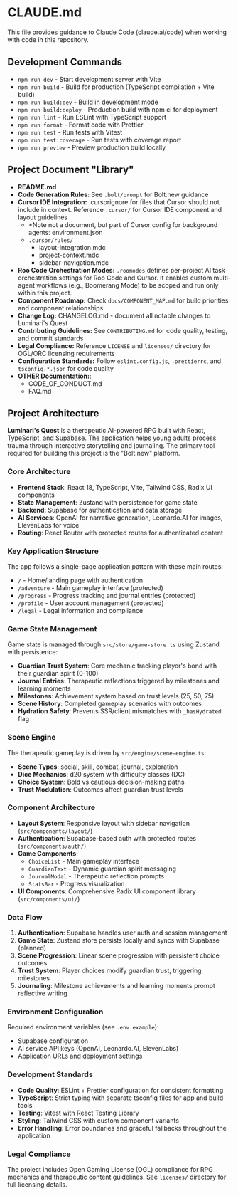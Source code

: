 # CLAUDE.md

This file provides guidance to Claude Code (claude.ai/code) when working with code in this repository.

## Development Commands

- `npm run dev` - Start development server with Vite
- `npm run build` - Build for production (TypeScript compilation + Vite build)
- `npm run build:dev` - Build in development mode
- `npm run build:deploy` - Production build with npm ci for deployment
- `npm run lint` - Run ESLint with TypeScript support
- `npm run format` - Format code with Prettier
- `npm run test` - Run tests with Vitest
- `npm run test:coverage` - Run tests with coverage report
- `npm run preview` - Preview production build locally

## Project Document "Library"
- **README.md**
- **Code Generation Rules:** See `.bolt/prompt` for Bolt.new guidance
- **Cursor IDE Integration:** .cursorignore for files that Cursor should not include in context.
  Reference `.cursor/` for Cursor IDE component and layout guidelines
    - *Note not a document, but part of Cursor config for background agents: environment.json
    - `.cursor/rules/`
      - layout-integration.mdc
      - project-context.mdc
      - sidebar-navigation.mdc
- **Roo Code Orchestration Modes:** `.roomodes` defines per-project AI task orchestration settings for Roo Code and Cursor. It enables custom multi-agent workflows (e.g., Boomerang Mode) to be scoped and run only within this project.
- **Component Roadmap:** Check `docs/COMPONENT_MAP.md` for build priorities and component relationships
- **Change Log:** CHANGELOG.md - document all notable changes to Luminari's Quest
- **Contributing Guidelines:** See `CONTRIBUTING.md` for code quality, testing, and commit standards
- **Legal Compliance:** Reference `LICENSE` and `licenses/` directory for OGL/ORC licensing requirements
- **Configuration Standards:** Follow `eslint.config.js`, `.prettierrc`, and `tsconfig.*.json` for code quality
- **OTHER Documentation:**:
  - CODE_OF_CONDUCT.md
  - FAQ.md

## Project Architecture

**Luminari's Quest** is a therapeutic AI-powered RPG built with React, TypeScript, and Supabase. The application helps young adults process trauma through interactive storytelling and journaling.  The primary tool required for building this project is the "Bolt.new" platform.

### Core Architecture

- **Frontend Stack**: React 18, TypeScript, Vite, Tailwind CSS, Radix UI components
- **State Management**: Zustand with persistence for game state
- **Backend**: Supabase for authentication and data storage
- **AI Services**: OpenAI for narrative generation, Leonardo.AI for images, ElevenLabs for voice
- **Routing**: React Router with protected routes for authenticated content

### Key Application Structure

The app follows a single-page application pattern with these main routes:
- `/` - Home/landing page with authentication
- `/adventure` - Main gameplay interface (protected)
- `/progress` - Progress tracking and journal entries (protected)
- `/profile` - User account management (protected)
- `/legal` - Legal information and compliance

### Game State Management

Game state is managed through `src/store/game-store.ts` using Zustand with persistence:

- **Guardian Trust System**: Core mechanic tracking player's bond with their guardian spirit (0-100)
- **Journal Entries**: Therapeutic reflections triggered by milestones and learning moments
- **Milestones**: Achievement system based on trust levels (25, 50, 75)
- **Scene History**: Completed gameplay scenarios with outcomes
- **Hydration Safety**: Prevents SSR/client mismatches with `_hasHydrated` flag

### Scene Engine

The therapeutic gameplay is driven by `src/engine/scene-engine.ts`:

- **Scene Types**: social, skill, combat, journal, exploration
- **Dice Mechanics**: d20 system with difficulty classes (DC)
- **Choice System**: Bold vs cautious decision-making paths
- **Trust Modulation**: Outcomes affect guardian trust levels

### Component Architecture

- **Layout System**: Responsive layout with sidebar navigation (`src/components/layout/`)
- **Authentication**: Supabase-based auth with protected routes (`src/components/auth/`)
- **Game Components**: 
  - `ChoiceList` - Main gameplay interface
  - `GuardianText` - Dynamic guardian spirit messaging
  - `JournalModal` - Therapeutic reflection prompts
  - `StatsBar` - Progress visualization
- **UI Components**: Comprehensive Radix UI component library (`src/components/ui/`)

### Data Flow

1. **Authentication**: Supabase handles user auth and session management
2. **Game State**: Zustand store persists locally and syncs with Supabase (planned)
3. **Scene Progression**: Linear scene progression with persistent choice outcomes
4. **Trust System**: Player choices modify guardian trust, triggering milestones
5. **Journaling**: Milestone achievements and learning moments prompt reflective writing

### Environment Configuration

Required environment variables (see `.env.example`):
- Supabase configuration
- AI service API keys (OpenAI, Leonardo.AI, ElevenLabs)
- Application URLs and deployment settings

### Development Standards

- **Code Quality**: ESLint + Prettier configuration for consistent formatting
- **TypeScript**: Strict typing with separate tsconfig files for app and build tools
- **Testing**: Vitest with React Testing Library
- **Styling**: Tailwind CSS with custom component variants
- **Error Handling**: Error boundaries and graceful fallbacks throughout the application

### Legal Compliance

The project includes Open Gaming License (OGL) compliance for RPG mechanics and therapeutic content guidelines. See `licenses/` directory for full licensing details.